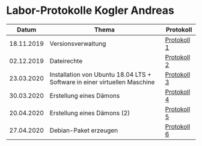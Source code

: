 # Labor-Protokolle Kogler Andreas

 Datum | Thema | Protokoll
-------|-------|------
18.11.2019| Versionsverwaltung |[ Protokoll 1 ](https://github.com/HTLMechatronics/m17-3ahme-la1-sx/blob/koganm17/Protokolle/Protokoll-1_koganm17_2019-10-18.md)
02.12.2019 | Dateirechte |[ Protokoll 2 ](https://github.com/HTLMechatronics/m17-3ahme-la1-sx/blob/koganm17/Protokolle/Protokoll-2_koganm17_2019-12-02.md)
23.03.2020 | Installation von Ubuntu 18.04 LTS + Software in einer virtuellen Maschine | [ Protokoll 3 ](https://github.com/HTLMechatronics/m17-3ahme-la1-sx/blob/koganm17/Protokolle/Protokoll-3_koganm17_2020-03-23.md)
30.03.2020 | Erstellung eines Dämons | [Protokoll 4](https://github.com/HTLMechatronics/m17-3ahme-la1-sx/blob/koganm17/Protokolle/Protokoll-4_koganm17_2020-03-30.md)
20.04.2020 | Erstellung eines Dämons (2) | [Protokoll 5](https://github.com/HTLMechatronics/m17-3ahme-la1-sx/blob/koganm17/Protokolle/Protokoll-5_koganm17_2020-04-20.md)
27.04.2020 | Debian-Paket erzeugen | [Protokoll 6](https://github.com/HTLMechatronics/m17-3ahme-la1-sx/blob/koganm17/Protokolle/Protokoll-6_koganm17_2020-04-27.md)
